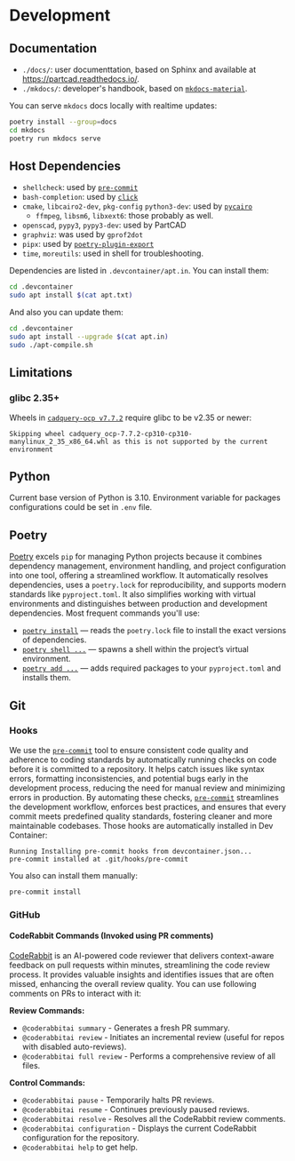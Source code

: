 # Development

## Documentation

-   `./docs/`: user documenttation, based on Sphinx and available at <https://partcad.readthedocs.io/>.
-   `./mkdocs/`: developer's handbook, based on [`mkdocs-material`][10].

You can serve `mkdocs` docs locally with realtime updates:

```bash
poetry install --group=docs
cd mkdocs
poetry run mkdocs serve
```

## Host Dependencies

-   `shellcheck`: used by [`pre-commit`][6]
-   `bash-completion`: used by [`click`][7]
-   `cmake`, `libcairo2-dev`, `pkg-config` `python3-dev`: used by [`pycairo`][5]
    -   `ffmpeg`, `libsm6`, `libxext6`: those probably as well.
-   `openscad`, `pypy3`, `pypy3-dev`: used by PartCAD
-   `graphviz`: was used by `gprof2dot`
-   `pipx`: used by [`poetry-plugin-export`][8]
-   `time`, `moreutils`: used in shell for troubleshooting.

Dependencies are listed in `.devcontainer/apt.in`. You can install them:

```bash
cd .devcontainer
sudo apt install $(cat apt.txt)
```

And also you can update them:

```bash
cd .devcontainer
sudo apt install --upgrade $(cat apt.in)
sudo ./apt-compile.sh
```

## Limitations

### glibc 2.35+

Wheels in [`cadquery-ocp v7.7.2`][9] require glibc to be v2.35 or newer:

```
Skipping wheel cadquery_ocp-7.7.2-cp310-cp310-manylinux_2_35_x86_64.whl as this is not supported by the current environment
```

## Python

Current base version of Python is 3.10. Environment variable for packages configurations could be set in `.env` file.

## Poetry

[Poetry][1] excels `pip` for managing Python projects because it combines dependency management, environment handling,
and project configuration into one tool, offering a streamlined workflow. It automatically resolves dependencies, uses a
`poetry.lock` for reproducibility, and supports modern standards like `pyproject.toml`. It also simplifies working with
virtual environments and distinguishes between production and development dependencies. Most frequent commands you'll
use:

-   [`poetry install`][3] — reads the `poetry.lock` file to install the exact versions of dependencies.
-   [`poetry shell ...`][2] — spawns a shell within the project’s virtual environment.
-   [`poetry add ...`][4] — adds required packages to your `pyproject.toml` and installs them.

## Git

### Hooks

We use the [`pre-commit`][6] tool to ensure consistent code quality and adherence to coding standards by automatically
running checks on code before it is committed to a repository. It helps catch issues like syntax errors, formatting
inconsistencies, and potential bugs early in the development process, reducing the need for manual review and minimizing
errors in production. By automating these checks, [`pre-commit`][6] streamlines the development workflow, enforces best
practices, and ensures that every commit meets predefined quality standards, fostering cleaner and more maintainable
codebases. Those hooks are automatically installed in Dev Container:

```
Running Installing pre-commit hooks from devcontainer.json...
pre-commit installed at .git/hooks/pre-commit
```

You also can install them manually:

```bash
pre-commit install
```

### GitHub

#### CodeRabbit Commands (Invoked using PR comments)

[CodeRabbit][11] is an AI-powered code reviewer that delivers context-aware feedback on pull requests within minutes,
streamlining the code review process. It provides valuable insights and identifies issues that are often missed,
enhancing the overall review quality. You can use following comments on PRs to interact with it:

**Review Commands:**

-   `@coderabbitai summary` - Generates a fresh PR summary.
-   `@coderabbitai review` - Initiates an incremental review (useful for repos with disabled auto-reviews).
-   `@coderabbitai full review` - Performs a comprehensive review of all files.

**Control Commands:**

-   `@coderabbitai pause` - Temporarily halts PR reviews.
-   `@coderabbitai resume` - Continues previously paused reviews.
-   `@coderabbitai resolve` - Resolves all the CodeRabbit review comments.
-   `@coderabbitai configuration` - Displays the current CodeRabbit configuration for the repository.
-   `@coderabbitai help` to get help.

[1]: https://python-poetry.org/
[2]: https://python-poetry.org/docs/cli#shell
[3]: https://python-poetry.org/docs/cli#install
[4]: https://python-poetry.org/docs/cli#add
[5]: https://pypi.org/project/pycairo/
[6]: https://pypi.org/project/pre-commit/
[7]: https://pypi.org/project/click/
[8]: https://pypi.org/project/poetry-plugin-export/
[9]: https://pypi.org/project/cadquery-ocp/
[10]: https://squidfunk.github.io/mkdocs-material/
[11]: https://docs.coderabbit.ai/guides/commands/
